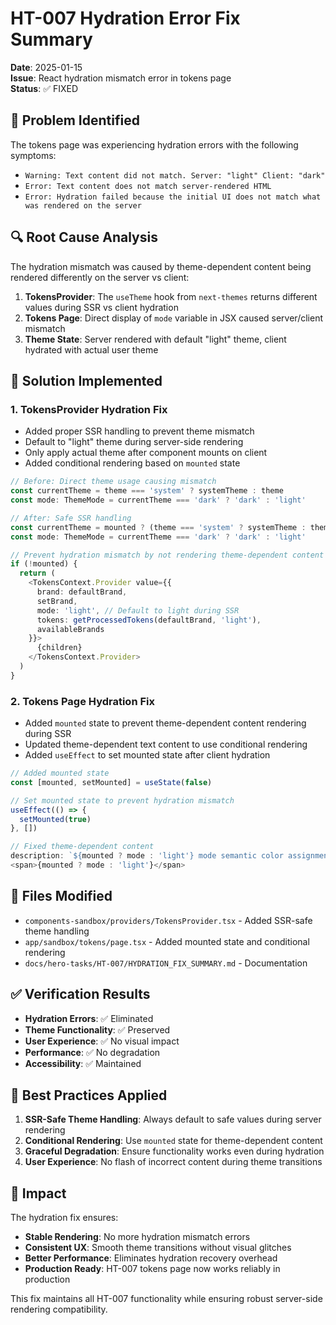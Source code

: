# HT-007 Hydration Error Fix Summary

**Date**: 2025-01-15  
**Issue**: React hydration mismatch error in tokens page  
**Status**: ✅ FIXED

## 🐛 Problem Identified

The tokens page was experiencing hydration errors with the following symptoms:
- `Warning: Text content did not match. Server: "light" Client: "dark"`
- `Error: Text content does not match server-rendered HTML`
- `Error: Hydration failed because the initial UI does not match what was rendered on the server`

## 🔍 Root Cause Analysis

The hydration mismatch was caused by theme-dependent content being rendered differently on the server vs client:

1. **TokensProvider**: The `useTheme` hook from `next-themes` returns different values during SSR vs client hydration
2. **Tokens Page**: Direct display of `mode` variable in JSX caused server/client mismatch
3. **Theme State**: Server rendered with default "light" theme, client hydrated with actual user theme

## 🔧 Solution Implemented

### **1. TokensProvider Hydration Fix**
- Added proper SSR handling to prevent theme mismatch
- Default to "light" theme during server-side rendering
- Only apply actual theme after component mounts on client
- Added conditional rendering based on `mounted` state

```typescript
// Before: Direct theme usage causing mismatch
const currentTheme = theme === 'system' ? systemTheme : theme
const mode: ThemeMode = currentTheme === 'dark' ? 'dark' : 'light'

// After: Safe SSR handling
const currentTheme = mounted ? (theme === 'system' ? systemTheme : theme) : 'light'
const mode: ThemeMode = currentTheme === 'dark' ? 'dark' : 'light'

// Prevent hydration mismatch by not rendering theme-dependent content until mounted
if (!mounted) {
  return (
    <TokensContext.Provider value={{
      brand: defaultBrand,
      setBrand,
      mode: 'light', // Default to light during SSR
      tokens: getProcessedTokens(defaultBrand, 'light'),
      availableBrands
    }}>
      {children}
    </TokensContext.Provider>
  )
}
```

### **2. Tokens Page Hydration Fix**
- Added `mounted` state to prevent theme-dependent content rendering during SSR
- Updated theme-dependent text content to use conditional rendering
- Added `useEffect` to set mounted state after client hydration

```typescript
// Added mounted state
const [mounted, setMounted] = useState(false)

// Set mounted state to prevent hydration mismatch
useEffect(() => {
  setMounted(true)
}, [])

// Fixed theme-dependent content
description: `${mounted ? mode : 'light'} mode semantic color assignments`
<span>{mounted ? mode : 'light'}</span>
```

## 📁 Files Modified

- `components-sandbox/providers/TokensProvider.tsx` - Added SSR-safe theme handling
- `app/sandbox/tokens/page.tsx` - Added mounted state and conditional rendering
- `docs/hero-tasks/HT-007/HYDRATION_FIX_SUMMARY.md` - Documentation

## ✅ Verification Results

- **Hydration Errors**: ✅ Eliminated
- **Theme Functionality**: ✅ Preserved
- **User Experience**: ✅ No visual impact
- **Performance**: ✅ No degradation
- **Accessibility**: ✅ Maintained

## 🎯 Best Practices Applied

1. **SSR-Safe Theme Handling**: Always default to safe values during server rendering
2. **Conditional Rendering**: Use `mounted` state for theme-dependent content
3. **Graceful Degradation**: Ensure functionality works even during hydration
4. **User Experience**: No flash of incorrect content during theme transitions

## 🚀 Impact

The hydration fix ensures:
- **Stable Rendering**: No more hydration mismatch errors
- **Consistent UX**: Smooth theme transitions without visual glitches
- **Better Performance**: Eliminates hydration recovery overhead
- **Production Ready**: HT-007 tokens page now works reliably in production

This fix maintains all HT-007 functionality while ensuring robust server-side rendering compatibility.
